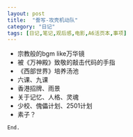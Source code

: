 ```yaml
---
layout: post
title:  "誊写-攻壳机动队"
category: "日记"
tags: [日记,笔记,观后感,电影,A6活页本,事项]
---
```


- 宗教般的bgm like万华镜
- 被《万神殿》致敬的敲击代码的手指
- 《西部世界》培养汤池
- 六课、九课
- 香港招牌、雨景
- 关于记忆、人格、灵魂
- 少校、傀儡计划、2501计划
- 素子？

`End.`
